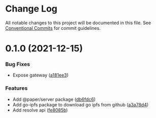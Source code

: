 # Change Log

All notable changes to this project will be documented in this file.
See [Conventional Commits](https://conventionalcommits.org) for commit guidelines.

# 0.1.0 (2021-12-15)


### Bug Fixes

* Expose gateway ([a181ee3](https://github.com/li-yechao/paper/commit/a181ee34ac7307201ef3f2d40cc5963242aace1b))


### Features

* Add @paper/server package ([db6fdc6](https://github.com/li-yechao/paper/commit/db6fdc6b773836010c3ad5f5c6d3ab7f6964807b))
* Add go-ipfs package to download go ipfs from github ([a3a78d4](https://github.com/li-yechao/paper/commit/a3a78d4d0014e57398822ce1fe00ee729f5e2c00))
* Add resolve api ([fe8085b](https://github.com/li-yechao/paper/commit/fe8085b1c433c208cf522c3cf4e26405ea1f750f))
